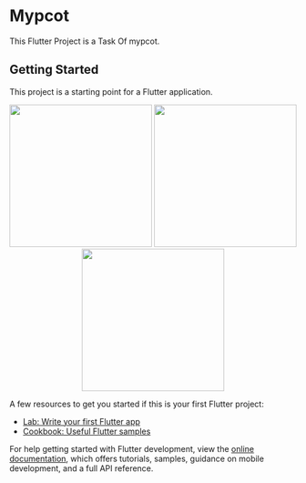 # Mypcot

This Flutter Project is a Task Of mypcot.

## Getting Started

This project is a starting point for a Flutter application.

<p align="center">
      <img src="https://user-images.githubusercontent.com/88076276/209422530-36272b77-04c1-45ff-95f0-99f977217bda.png"  width=250>
      <img src="https://user-images.githubusercontent.com/88076276/209422532-d77358e4-1400-48fc-ad00-db5680d9def9.png" width=250>
      <img src="https://user-images.githubusercontent.com/88076276/209422534-9214a5c8-6aef-47f5-b772-93efb147ba96.png" width=250>
</p>

A few resources to get you started if this is your first Flutter project:

- [Lab: Write your first Flutter app](https://docs.flutter.dev/get-started/codelab)
- [Cookbook: Useful Flutter samples](https://docs.flutter.dev/cookbook)

For help getting started with Flutter development, view the
[online documentation](https://docs.flutter.dev/), which offers tutorials,
samples, guidance on mobile development, and a full API reference.
